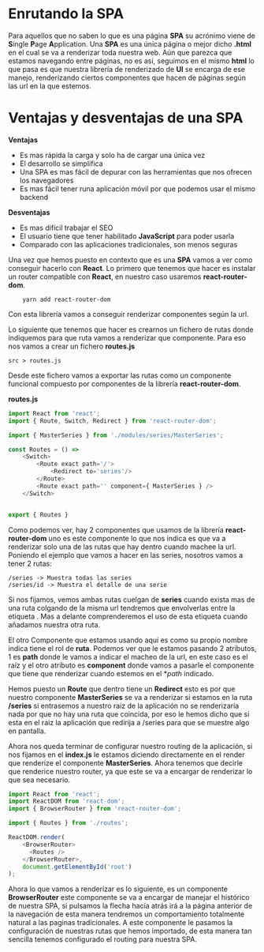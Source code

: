 # Enrutando la SPA

Para aquellos que no saben lo que es una página **SPA** su acrónimo viene de **S**ingle **P**age **A**pplication. Una **SPA** es una única página o mejor dicho **.html** en el cual se va a renderizar toda nuestra web. Aún que parezca que estamos navegando entre páginas, no es así, seguimos en el mismo **html** lo que pasa es que nuestra librería de renderizado de **UI** se encarga de ese manejo, renderizando ciertos componentes que hacen de páginas según las url en la que estemos.

# Ventajas y desventajas de una SPA
**Ventajas**
* Es mas rápida la carga y solo ha de cargar una única vez
* El desarrollo se simplifica
* Una SPA es mas fácil de depurar con las herramientas que nos ofrecen los navegadores
* Es mas fácil tener runa aplicación móvil por que podemos usar el mismo backend

**Desventajas**
* Es mas difícil trabajar el SEO
* El usuario tiene que tener habilitado **JavaScript** para poder usarla
* Comparado con las aplicaciones tradicionales, son menos seguras

Una vez que hemos puesto en contexto que es una **SPA** vamos a ver como conseguir hacerlo con **React**. Lo primero que tenemos que hacer es instalar un router compatible con **React**, en nuestro caso usaremos **react-router-dom**.

```
    yarn add react-router-dom
```

Con esta librería vamos a conseguir renderizar componentes según la url.

Lo siguiente que tenemos que hacer es crearnos un fichero de rutas donde indiquemos para que ruta vamos a renderizar que componente. Para eso nos vamos a crear un fichero **routes.js**

```
src > routes.js
```

Desde este fichero vamos a exportar las rutas como un componente funcional compuesto por componentes de la librería **react-router-dom**.

**routes.js**
```javascript
import React from 'react';
import { Route, Switch, Redirect } from 'react-router-dom';

import { MasterSeries } from './modules/series/MasterSeries';

const Routes = () => 
    <Switch>
        <Route exact path='/'>
            <Redirect to='series'/>
        </Route>
        <Route exact path='' component={ MasterSeries } />
    </Switch>


export { Routes }
```

Como podemos ver, hay 2 componentes que usamos de la librería **react-router-dom** uno es **<Switch>** este componente lo que nos indica es que va a renderizar solo una de las rutas que hay dentro cuando machee la url. Poniendo el ejemplo que vamos a hacer en las series, nosotros vamos a tener 2 rutas:

```
/series -> Muestra todas las series
/series/id -> Muestra el detalle de una serie
```

Si nos fijamos, vemos ambas rutas cuelgan de **series** cuando exista mas de una ruta colgando de la misma url tendremos que envolverlas entre la etiqueta *<Switch></Switch>*. Mas a delante comprenderemos el uso de esta etiqueta cuando añadamos nuestra otra ruta.

El otro Componente que estamos usando aquí es **<Route>** como su propio nombre indica tiene el rol de **ruta**. Podemos ver que le estamos pasando 2 atributos, 1 es **path** donde le vamos a indicar el macheo de la url, en este caso es el raíz y el otro atributo es **component** donde vamos a pasarle el componente que tiene que renderizar cuando estemos en el **path* indicado.

Hemos puesto un **Route** que dentro tiene un **Redirect** esto es por que nuestro componente **MasterSeries** se va a renderizar si estamos en la ruta **/series** si entrasemos a nuestro raiz de la aplicación no se renderizaría nada por que no hay una ruta que coincida, por eso le hemos dicho que si esta en el raiz la aplicación que redirija a /series para que se muestre algo en pantalla.

Ahora nos queda terminar de configurar nuestro routing de la aplicación, si nos fijamos en el **index.js** le estamos diciendo directamente en el render que renderize el componente **MasterSeries**. Ahora tenemos que decirle que renderice nuestro router, ya que este se va a encargar de renderizar lo que sea necesario.


```javascript
import React from 'react';
import ReactDOM from 'react-dom';
import { BrowserRouter } from 'react-router-dom';

import { Routes } from './routes';

ReactDOM.render(
    <BrowserRouter>
      <Routes />
    </BrowserRouter>,
    document.getElementById('root')
);
```

Ahora lo que vamos a renderizar es lo siguiente, es un componente **BrowserRouter** este componente se va a encargar de manejar el histórico de nuestra SPA, si pulsamos la flecha hacía atrás irá a la página anterior de la navegación de esta manera tendremos un comportamiento totalmente natural a las paginas tradicionales.
A este componente le pasamos la configuración de nuestras rutas que hemos importado, de esta manera tan sencilla tenemos configurado el routing para nuestra SPA.